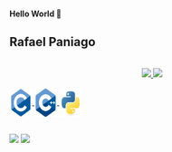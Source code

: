 #### Hello World 👋

## Rafael Paniago
<br>

<div align="center">
  <a href="https://github.com/rafaelpaniago1">
  <img height="180em" src="https://github-readme-stats.vercel.app/api?username=rafaelpaniago1&show_icons=true&theme=dracula&include_all_commits=true&count_private=true"/>
  <img height="180em" src="https://github-readme-stats.vercel.app/api/top-langs/?username=rafaelpaniago1&layout=compact&langs_count=7&theme=dracula"/>
</div>
<div style="display: inline_block"><br>
  <img align="center" alt="C" height="50" width="40" src="https://github.com/devicons/devicon/blob/master/icons/c/c-original.svg">
  <img align="center" alt="C++" height="50" width="40" src="https://github.com/devicons/devicon/blob/master/icons/cplusplus/cplusplus-original.svg">
  <img align="center" alt="Python" height="50" width="40" src="https://raw.githubusercontent.com/devicons/devicon/master/icons/python/python-original.svg">
  
  ##
 
<div> 
  <a href = "mailto:rafaelpradopaniago@gmail.com"><img src="https://img.shields.io/badge/Gmail-D14836?style=for-the-badge&logo=gmail&logoColor=white" target="_blank"></a>
  <a href="https://www.linkedin.com/in/rafael-paniago-229786283" target="_blank"><img src="https://img.shields.io/badge/-LinkedIn-%230077B5?style=for-the-badge&logo=linkedin&logoColor=white" target="_blank"></a>
 
</div>
